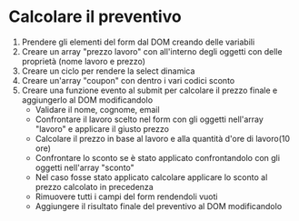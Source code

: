 # Calcolare il preventivo

1) Prendere gli elementi del form dal DOM creando delle variabili
2) Creare un array "prezzo lavoro" con all'interno degli oggetti con delle proprietà (nome lavoro e prezzo)
3) Creare un ciclo per rendere la select dinamica
4) Creare un'array "coupon" con dentro i vari codici sconto
5) Creare una funzione evento al submit per calcolare il prezzo finale e aggiungerlo al DOM modificandolo
    - Validare il nome, cognome, email
    - Confrontare il lavoro scelto nel form con gli oggetti nell'array "lavoro" e applicare il giusto prezzo
    - Calcolare il prezzo in base al lavoro e alla quantità d'ore di lavoro(10 ore)
    - Confrontare lo sconto se è stato applicato confrontandolo con gli oggetti nell'array "sconto"
    - Nel caso fosse stato applicato calcolare applicare lo sconto al prezzo calcolato in precedenza
    - Rimuovere tutti i campi del form rendendoli vuoti
    - Aggiungere il risultato finale del preventivo al DOM modificandolo
